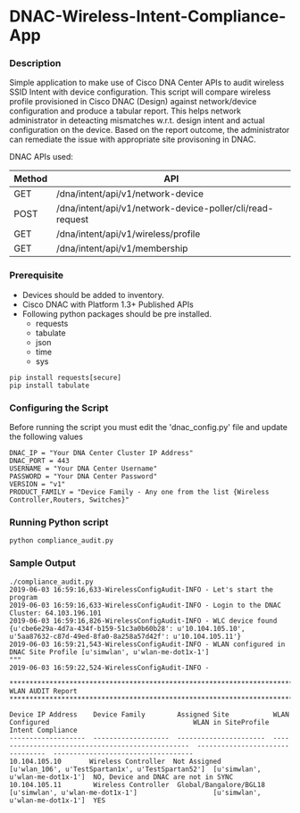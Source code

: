 # DNAC-Wireless-Intent-Compliance-App

### Description
Simple application to make use of Cisco DNA Center APIs to audit wireless SSID Intent with device configuration.
This script will compare wireless profile provisioned in Cisco DNAC (Design) against network/device configuration and produce a tabular report. This helps network administrator in deteacting mismatches w.r.t. design intent and actual configuration on the device. Based on the report outcome, the administrator can remediate the issue with appropriate site provisoning in DNAC.

DNAC APIs used:

| Method | API |
| --- | --- |
| GET | /dna/intent/api/v1/network-device |
| POST| /dna/intent/api/v1/network-device-poller/cli/read-request |
| GET | /dna/intent/api/v1/wireless/profile |
| GET | /dna/intent/api/v1/membership

### Prerequisite
- Devices should be added to inventory.
- Cisco DNAC with Platform 1.3+ Published APIs
- Following python packages should be pre installed.
   - requests
   - tabulate
   - json
   - time
   - sys

```buildoutcfg
pip install requests[secure]
pip install tabulate
```

### Configuring the Script
Before running the script you must edit the 'dnac_config.py' file and update the following values
```
DNAC_IP = "Your DNA Center Cluster IP Address"
DNAC_PORT = 443
USERNAME = "Your DNA Center Username"
PASSWORD = "Your DNA Center Password"
VERSION = "v1"
PRODUCT_FAMILY = "Device Family - Any one from the list {Wireless Controller,Routers, Switches}"
```

### Running Python script
```
python compliance_audit.py
```

### Sample Output
```buildoutcfg
./compliance_audit.py
2019-06-03 16:59:16,633-WirelessConfigAudit-INFO - Let's start the program
2019-06-03 16:59:16,633-WirelessConfigAudit-INFO - Login to the DNAC Cluster: 64.103.196.101
2019-06-03 16:59:16,826-WirelessConfigAudit-INFO - WLC device found {u'cbe6e29a-4d7a-434f-b159-51c3a0b60b28': u'10.104.105.10', u'5aa87632-c87d-49ed-8fa0-8a258a57d42f': u'10.104.105.11'}
2019-06-03 16:59:21,543-WirelessConfigAudit-INFO - WLAN configured in DNAC Site Profile [u'simwlan', u'wlan-me-dot1x-1']
"""
2019-06-03 16:59:22,524-WirelessConfigAudit-INFO -

*************************************************************************** WLAN AUDIT Report ***************************************************************************

Device IP Address    Device Family        Assigned Site           WLAN Configured                                    WLAN in SiteProfile               Intent Compliance
-------------------  -------------------  ----------------------  -------------------------------------------------  --------------------------------  -----------------------------------
10.104.105.10       Wireless Controller  Not Assigned            [u'wlan_106', u'TestSpartan1x', u'TestSpartan52']  [u'simwlan', u'wlan-me-dot1x-1']  NO, Device and DNAC are not in SYNC
10.104.105.11        Wireless Controller  Global/Bangalore/BGL18  [u'simwlan', u'wlan-me-dot1x-1']                   [u'simwlan', u'wlan-me-dot1x-1']  YES
```
